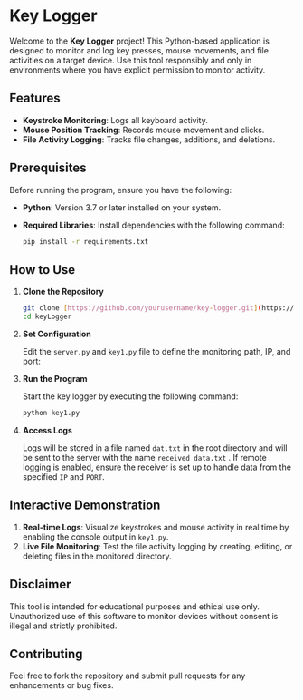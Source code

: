 # Key Logger

Welcome to the **Key Logger** project! This Python-based application is designed to monitor and log key presses, mouse movements, and file activities on a target device. Use this tool responsibly and only in environments where you have explicit permission to monitor activity.

## Features

- **Keystroke Monitoring**: Logs all keyboard activity.
- **Mouse Position Tracking**: Records mouse movement and clicks.
- **File Activity Logging**: Tracks file changes, additions, and deletions.

## Prerequisites

Before running the program, ensure you have the following:

- **Python**: Version 3.7 or later installed on your system.
- **Required Libraries**: Install dependencies with the following command:

  ```bash
  pip install -r requirements.txt
  ```

## How to Use

1. **Clone the Repository**

   ```bash
   git clone [https://github.com/yourusername/key-logger.git](https://github.com/shahjeez/Key_Logger.git)
   cd keyLogger
   ```

2. **Set Configuration**

   Edit the `server.py` and `key1.py` file to define the monitoring path, IP, and port:

3. **Run the Program**

   Start the key logger by executing the following command:

   ```bash
   python key1.py
   ```

4. **Access Logs**

   Logs will be stored in a file named `dat.txt` in the root directory and will be sent to the server with the name `received_data.txt` . If remote logging is enabled, ensure the receiver is set up to handle data from the specified `IP` and `PORT`.

## Interactive Demonstration

1. **Real-time Logs**: Visualize keystrokes and mouse activity in real time by enabling the console output in `key1.py`.
2. **Live File Monitoring**: Test the file activity logging by creating, editing, or deleting files in the monitored directory.

## Disclaimer

This tool is intended for educational purposes and ethical use only. Unauthorized use of this software to monitor devices without consent is illegal and strictly prohibited.

## Contributing

Feel free to fork the repository and submit pull requests for any enhancements or bug fixes.



